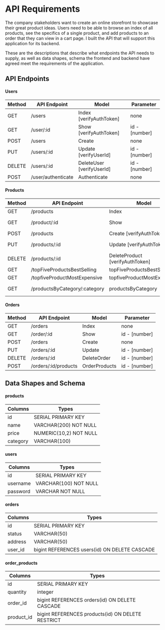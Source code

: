 # API Requirements

The company stakeholders want to create an online storefront to showcase their great product ideas. Users need to be able to browse an index of all products, see the specifics of a single product, and add products to an order that they can view in a cart page. I built the API that will support this application for its backend.

These are the descriptions that describe what endpoints the API needs to supply, as well as data shapes, schema the frontend and backend have agreed meet the requirements of the application.

## API Endpoints

#### Users

| Method | API Endpoint        | Model                                  | Parameter     |
| ------ | ------------------- | -------------------------------------- | ------------- |
| GET    | /users              | Index [verifyAuthToken]                | none          |                    
| GET    | /user/:id           | Show [verifyAuthToken]                 | id - [number] |
| POST   | /users              | Create                                 | none          | 
| PUT    | /users/:id          | Update [verifyUserId]                  | id - [number] |
| DELETE | /users/:id          | DeleteUser [verifyUserId]              | id - [number] |
| POST   | /user/authenticate  | Authenticate                           | none          |

#### Products

| Method | API Endpoint                   | Model                                         | Parameter           |                                                         
| ------ | ------------------------------ | --------------------------------------------- | ------------------- |
| GET    | /products                      | Index                                         | none                |                                                  
| GET    | /product/:id                   | Show                                          | id - [number]       |                                               
| POST   | /products                      | Create [verifyAuthToken]                      | none                |
| PUT    | /products/:id                  | Update [verifyAuthToken]                      | id - [number]       | 
| DELETE | /products/:id                  | DeleteProduct [verifyAuthToken]               | id - [number]       |                                                       
| GET    | /topFiveProductsBestSelling    | topFiveProductsBestSelling                    | none                |
| GET    | /topfiveProductMostExpensive   | topfiveProductMostExpensive                   | none                | 
| GET    | /productsByCategory/:category  | productsByCategory                            | category - [string] |                                                       

#### Orders

| Method | API Endpoint               | Model                                                                   | Parameter     |                          
| ------ | -------------------------- | ----------------------------------------------------------------------- | ------------- | 
| GET    | /orders                    | Index                                                                   | none          |                                  
| GET    | /order/:id                 | Show                                                                    | id - [number] |                                  
| POST   | /orders                    | Create                                                                  | none          |             
| PUT    | /orders/:id                | Update                                                                  | id - [number] | 
| DELETE | /orders/:id                | DeleteOrder                                                             | id - [number] |                                
| POST   | /orders/:id/products       | OrderProducts                                                           | id - [number] |                                   

## Data Shapes and Schema

#### products

| Columns  | Types                  |
| -------- | ---------------------- |
| id       | SERIAL PRIMARY KEY     |
| name     | VARCHAR(200) NOT NULL  |
| price    | NUMERIC(10,2) NOT NULL |
| category | VARCHAR(100)           |

#### users

| Columns    | Types                |
| ---------- | -------------------- |
| id         | SERIAL PRIMARY KEY   |
| username   | VARCHAR(100) NOT NULL|
| password   | VARCHAR NOT NULL     |

#### orders

| Columns                    | Types                                         |
| -------------------------- | --------------------------------------------- |
| id                         | SERIAL PRIMARY KEY                            |
| status                     | VARCHAR(50)                                   |
| address                    | VARCHAR(50)                                   |
| user_id                    | bigint REFERENCES users(id) ON DELETE CASCADE |

#### order_products

| Columns    | Types                                             |
| ---------- | ------------------------------------------------- |
| id         | SERIAL PRIMARY KEY                                |
| quantity   | integer                                           |
| order_id   | bigint REFERENCES orders(id) ON DELETE CASCADE    |
| product_id | bigint REFERENCES products(id) ON DELETE RESTRICT |
